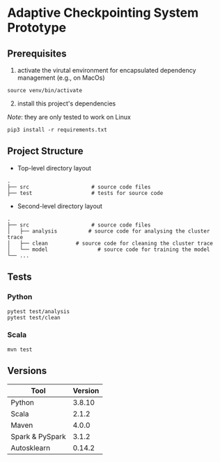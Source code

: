 # Adaptive Checkpointing System Prototype
## Prerequisites

1. activate the virutal environment for encapsulated dependency management (e.g., on MacOs)

`source venv/bin/activate`

2. install this project's dependencies

_Note_: they are only tested to work on Linux

`pip3 install -r requirements.txt`

## Project Structure

- Top-level directory layout

```
.
├── src                    # source code files 
├── test                   # tests for source code
```

- Second-level directory layout

```
.
├── src                    # source code files 
│   ├── analysis          # source code for analysing the cluster trace
│   ├── clean         # source code for cleaning the cluster trace
│   └── model                # source code for training the model
└── ...
```

## Tests

### Python

```
pytest test/analysis
pytest test/clean
```

### Scala

``
mvn test
``


## Versions

| Tool            |Version|
|-----------------|---|
| Python          | 3.8.10|
| Scala           | 2.1.2 |
| Maven           | 4.0.0 |
| Spark & PySpark | 3.1.2 |
| Autosklearn     | 0.14.2 |
